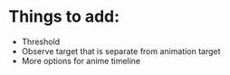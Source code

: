 # Things to add:

- Threshold
- Observe target that is separate from animation target
- More options for anime timeline
